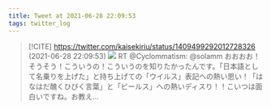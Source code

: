 ```yaml
---
title: Tweet at 2021-06-28 22:09:53
tags: twitter_log
---
```


> [!CITE] https://twitter.com/kaisekiriu/status/1409499292012728326 (2021-06-28 22:09:53)
> ![](https://twitter.com/kaisekiriu/status/1409499292012728326)
> RT @Cyclommatism: @solamm おおおお！そうそう！こういうの！こういうのを知りたかったんです。「日本語として名乗りを上げた」と持ち上げての「ウイルス」表記への熱い思い！「はなはだ醜くひびく言葉」と「ビールス」への熱いディスり！！こいつは面白いですね。お教え…
